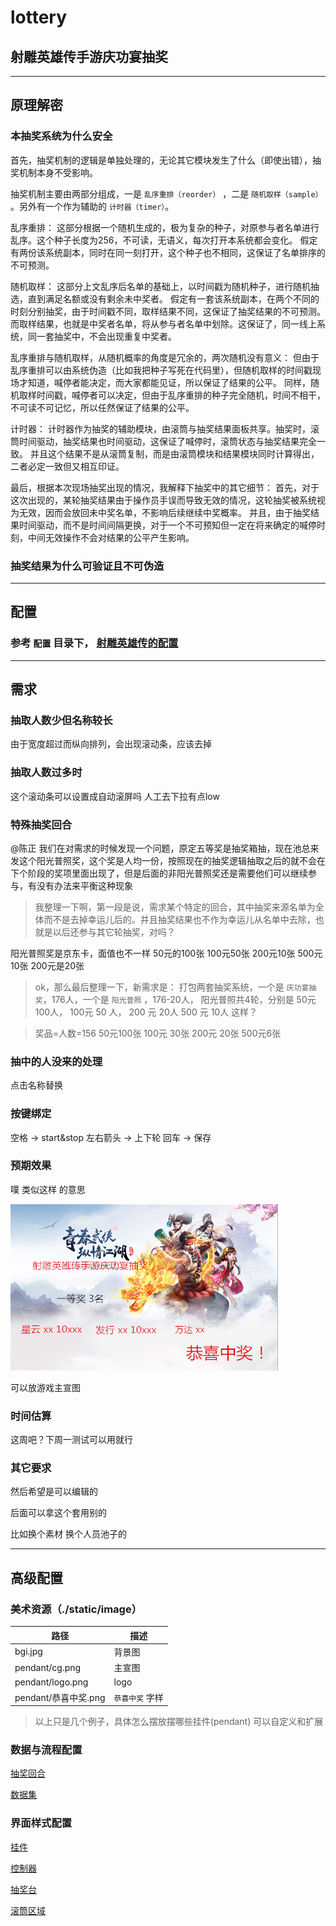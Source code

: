 # lottery
## 射雕英雄传手游庆功宴抽奖

***
## 原理解密
### 本抽奖系统为什么安全
首先，抽奖机制的逻辑是单独处理的，无论其它模块发生了什么（即使出错），抽奖机制本身不受影响。

抽奖机制主要由两部分组成，一是 `乱序重排（reorder）` ，二是 `随机取样（sample）` 。另外有一个作为辅助的 `计时器（timer）`。

乱序重排：
    这部分根据一个随机生成的，极为复杂的种子，对原参与者名单进行乱序。这个种子长度为256，不可读，无语义，每次打开本系统都会变化。
    假定有两份该系统副本，同时在同一刻打开，这个种子也不相同，这保证了名单排序的不可预测。

随机取样：
    这部分上文乱序后名单的基础上，以时间戳为随机种子，进行随机抽选，直到满足名额或没有剩余未中奖者。
    假定有一套该系统副本，在两个不同的时刻分别抽奖，由于时间戳不同，取样结果不同，这保证了抽奖结果的不可预测。
    而取样结果，也就是中奖者名单，将从参与者名单中划除。这保证了，同一线上系统，同一套抽奖中，不会出现重复中奖者。

乱序重排与随机取样，从随机概率的角度是冗余的，两次随机没有意义：
    但由于乱序重排可以由系统伪造（比如我把种子写死在代码里），但随机取样的时间戳现场才知道，喊停者能决定，而大家都能见证，所以保证了结果的公平。
    同样，随机取样时间戳，喊停者可以决定，但由于乱序重排的种子完全随机，时间不相干，不可读不可记忆，所以任然保证了结果的公平。

计时器：
    计时器作为抽奖的辅助模块，由滚筒与抽奖结果面板共享。抽奖时，滚筒时间驱动，抽奖结果也时间驱动，这保证了喊停时，滚筒状态与抽奖结果完全一致。
    并且这个结果不是从滚筒复制，而是由滚筒模块和结果模块同时计算得出，二者必定一致但又相互印证。

最后，根据本次现场抽奖出现的情况，我解释下抽奖中的其它细节：
    首先，对于这次出现的，某轮抽奖结果由于操作员手误而导致无效的情况，这轮抽奖被系统视为无效，因而会放回未中奖名单，不影响后续继续中奖概率。
    并且，由于抽奖结果时间驱动，而不是时间间隔更换，对于一个不可预知但一定在将来确定的喊停时刻，中间无效操作不会对结果的公平产生影响。


### 抽奖结果为什么可验证且不可伪造


***
## 配置
### 参考 `配置` 目录下， [射雕英雄传的配置](./配置/射雕英雄传庆功宴.js)

***
## 需求
### 抽取人数少但名称较长
由于宽度超过而纵向排列，会出现滚动条，应该去掉

### 抽取人数过多时
这个滚动条可以设置成自动滚屏吗
人工去下拉有点low


### 特殊抽奖回合
@陈正 我们在对需求的时候发现一个问题，原定五等奖是抽奖箱抽，现在池总来发这个阳光普照奖，这个奖是人均一份，按照现在的抽奖逻辑抽取之后的就不会在下个阶段的奖项里面出现了，但是后面的非阳光普照奖还是需要他们可以继续参与，有没有办法来平衡这种现象
> 我整理一下啊，第一段是说，需求某个特定的回合，其中抽奖来源名单为全体而不是去掉幸运儿后的。并且抽奖结果也不作为幸运儿从名单中去除，也就是以后还参与其它轮抽奖，对吗？

阳光普照奖是京东卡，面值也不一样 50元的100张  100元50张  200元10张 500元10张 200元是20张

> ok，那么最后整理一下，新需求是：
打包两套抽奖系统，一个是 `庆功宴抽奖`，176人，一个是 `阳光普照` ，176-20人，
阳光普照共4轮，分别是 50元 100人， 100元 50 人， 200 元 20人 500 元 10人
这样？

> 奖品=人数=156   50元100张 100元 30张  200元 20张  500元6张


### 抽中的人没来的处理
点击名称替换


### 按键绑定
空格 -> start&stop
左右箭头 -> 上下轮
回车 -> 保存


### 预期效果
噗 类似这样 的意思

![预期效果](./.request/预期效果.png)

可以放游戏主宣图

### 时间估算
这周吧？下周一测试可以用就行


### 其它要求
然后希望是可以编辑的

后面可以拿这个套用别的 

比如换个素材 换个人员池子的


***
## 高级配置
### 美术资源（./static/image）

|路径|描述|
|--|--|
|bgi.jpg|背景图|
|pendant/cg.png|主宣图|
|pendant/logo.png|logo|
|pendant/恭喜中奖.png| `恭喜中奖` 字样|
> 以上只是几个例子，具体怎么摆放摆哪些挂件(pendant) 可以自定义和扩展

### 数据与流程配置

[抽奖回合](./../static/script/config.es6#73)

[数据集](./../static/script/config.es6#80)


### 界面样式配置
[挂件](./../static/script/config.es6#13)

[控制器](./../static/script/config.es6#43)

[抽奖台](./../static/script/config.es6#51)

[滚筒区域](./../static/script/config.es6#62)
